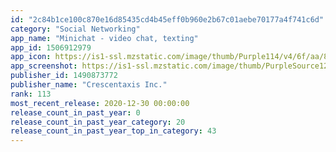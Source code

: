```yaml
---
id: "2c84b1ce100c870e16d85435cd4b45eff0b960e2b67c01aebe70177a4f741c6d"
category: "Social Networking"
app_name: "Minichat - video chat, texting"
app_id: 1506912979
app_icon: https://is1-ssl.mzstatic.com/image/thumb/Purple114/v4/6f/aa/8c/6faa8c27-a9e2-fab2-baf2-459d71ddc5d8/AppIcon-0-0-1x_U007emarketing-0-0-0-7-0-0-sRGB-0-0-0-GLES2_U002c0-512MB-85-220-0-0.png/1024x1024bb.png
app_screenshot: https://is1-ssl.mzstatic.com/image/thumb/PurpleSource123/v4/1e/b5/75/1eb57559-4602-5f34-ee18-aed6a58d3568/59e94fdc-7d66-4705-b271-8d707332784a_iPhone_Screenshot_1.png/1242x2688bb.png
publisher_id: 1490873772
publisher_name: "Crescentaxis Inc."
rank: 113
most_recent_release: 2020-12-30 00:00:00
release_count_in_past_year: 0
release_count_in_past_year_category: 20
release_count_in_past_year_top_in_category: 43
---
```

